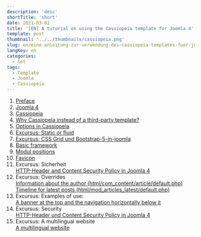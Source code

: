 ```yaml
---
description: 'desc'
shortTitle: 'short'
date: 2021-03-01
title: '[EN] A tutorial on using the Cassiopeia template for Joomla 4'
template: post
thumbnail: '../../thumbnails/cassiopeia.png'
slug: en/eine-anleitung-zur-verwendung-des-cassiopeia-templates-fuer-joomla-4-themen
langKey: en
categories:
  - Set
tags:
  - Template
  - Joomla
  - Cassiopeia
---
```


1. [Preface](/en/eine-anleitung-zur-verwendung-des-cassiopeia-templates-fuer-joomla-4-vorwort)
1. [Joomla 4](/en/allgemeines-zur-arbeit-mit-cassiopeia-und-joomla4)
1. [Cassiopeia](/en/allgemeines-zu-cassiopeia-und-joomla4)
1. [Why Cassiopeia instead of a third-party template?](/en/warum-cassiopeia)
1. [Options in Cassiopeia](/en/cassiopeia-optionen)
1. [Excursus: Static or fluid](/en/cassiopeia-statisch-oder-fluid)
1. [Excursus: CSS Grid und Bootstrap-5-in-joomla](/en/css-grid-and-bootstrap-5-in-joomla)
1. [Basic framework](/en/cassiopeia-framework)
1. [Modul positions](/en/cassiopeia-module-positionen)
1. [Favicon](/en/cassiopeia-favicon)
1. Excursus: Sicherheit  
   [HTTP-Header and Content Security Policy in Joomla 4](/en/http-header-und-content-security-policy-joomla4)
1. Excursus: Overrides  
   [Information about the author (html/com_content/article/default.php)](/en/cassiopeia-autorinfo)  
   [Timeline for latest posts (html/mod_articles_latest/default.php)](/en/cassiopeia-timeline)
1. Excursus: Examples of use:  
   [A banner at the top and the navigation horizontally below it](/en/cassiopeia-banner)
1. Excursus: Security  
   [HTTP-Header und Content Security Policy in Joomla 4](/en/http-header-und-content-security-policy-joomla4)
1. Excursus: A multilingual website  
   [A multilingual website](/en/cassiopeia-mehrsprachig)
